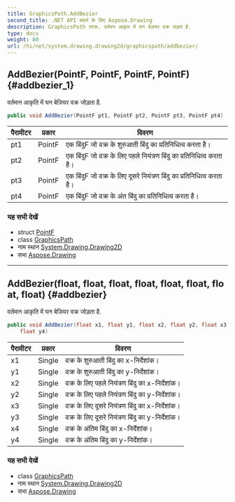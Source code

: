 ```yaml
---
title: GraphicsPath.AddBezier
second_title: .NET API संदर्भ के लिए Aspose.Drawing
description: GraphicsPath तरक. वर्तमन आकृत में घन बेज़यर वक्र जड़त है.
type: docs
weight: 80
url: /hi/net/system.drawing.drawing2d/graphicspath/addbezier/
---
```

## AddBezier(PointF, PointF, PointF, PointF) {#addbezier_1}

वर्तमान आकृति में घन बेज़ियर वक्र जोड़ता है.

```csharp
public void AddBezier(PointF pt1, PointF pt2, PointF pt3, PointF pt4)
```

| पैरामीटर | प्रकार | विवरण |
| --- | --- | --- |
| pt1 | PointF | एक बिंदुF जो वक्र के शुरुआती बिंदु का प्रतिनिधित्व करता है। |
| pt2 | PointF | एक बिंदुF जो वक्र के लिए पहले नियंत्रण बिंदु का प्रतिनिधित्व करता है। |
| pt3 | PointF | एक बिंदुF जो वक्र के लिए दूसरे नियंत्रण बिंदु का प्रतिनिधित्व करता है। |
| pt4 | PointF | एक बिंदुF जो वक्र के अंत बिंदु का प्रतिनिधित्व करता है। |

### यह सभी देखें

* struct [PointF](../../../system.drawing/pointf/)
* class [GraphicsPath](../)
* नाम स्थान [System.Drawing.Drawing2D](../../graphicspath/)
* सभा [Aspose.Drawing](../../../)

---

## AddBezier(float, float, float, float, float, float, float, float) {#addbezier}

वर्तमान आकृति में घन बेज़ियर वक्र जोड़ता है.

```csharp
public void AddBezier(float x1, float y1, float x2, float y2, float x3, float y3, float x4, 
    float y4)
```

| पैरामीटर | प्रकार | विवरण |
| --- | --- | --- |
| x1 | Single | वक्र के शुरुआती बिंदु का x-निर्देशांक। |
| y1 | Single | वक्र के शुरुआती बिंदु का y-निर्देशांक। |
| x2 | Single | वक्र के लिए पहले नियंत्रण बिंदु का x-निर्देशांक। |
| y2 | Single | वक्र के लिए पहले नियंत्रण बिंदु का y-निर्देशांक। |
| x3 | Single | वक्र के लिए दूसरे नियंत्रण बिंदु का x-निर्देशांक। |
| y3 | Single | वक्र के लिए दूसरे नियंत्रण बिंदु का y-निर्देशांक। |
| x4 | Single | वक्र के अंतिम बिंदु का x-निर्देशांक। |
| y4 | Single | वक्र के अंतिम बिंदु का y-निर्देशांक। |

### यह सभी देखें

* class [GraphicsPath](../)
* नाम स्थान [System.Drawing.Drawing2D](../../graphicspath/)
* सभा [Aspose.Drawing](../../../)


